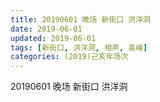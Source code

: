 ```yaml
---
title: 20190601 晚场 新街口 洪洋洞
date: 2019-06-01
updated: 2019-06-01
tags: [新街口, 洪洋洞, 相声, 高峰]
categories: (2019)己亥年场次
---
```

20190601 晚场 新街口 洪洋洞

